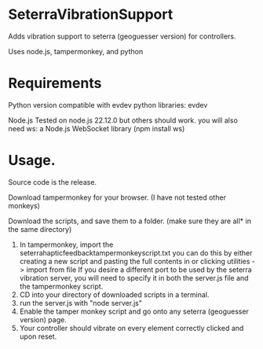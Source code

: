 # SeterraVibrationSupport
Adds vibration support to seterra (geoguesser version) for controllers.

Uses node.js, tampermonkey, and python

# Requirements
Python version compatible with evdev
python libraries: evdev

Node.js
Tested on node.js 22.12.0 but others should work.
  you will also need ws: a Node.js WebSocket library (npm install ws)

# Usage.

Source code is the release.

Download tampermonkey for your browser. (I have not tested other monkeys)

Download the scripts, and save them to a folder. (make sure they are all* in the same directory)

1. In tampermonkey, import the seterrahapticfeedbacktampermonkeyscript.txt
    you can do this by either creating a new script and pasting the full contents in or clicking  utilities -> import from file
  If you desire a different port to be used by the seterra vibration server, you will need to specify it in both the server.js file and the tampermonkey script.
2. CD into your directory of downloaded scripts in a terminal.
3. run the server.js with "node server.js"
4. Enable the tamper monkey script and go onto any seterra (geoguesser version) page.
5. Your controller should vibrate on every element correctly clicked and upon reset.
